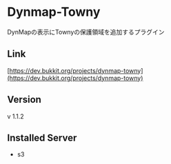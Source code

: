 # Dynmap-Towny
DynMapの表示にTownyの保護領域を追加するプラグイン

## Link
[https://dev.bukkit.org/projects/dynmap-towny](https://dev.bukkit.org/projects/dynmap-towny)

## Version
v 1.1.2

## Installed Server
- s3
